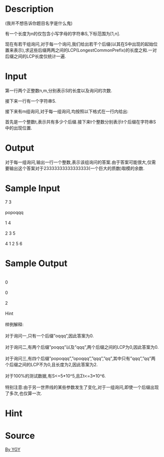 
# Description

<div class="content"><p class="MsoNormal"><span lang="EN-US">(</span><span style="font-family:宋体;
mso-ascii-font-family:&#34;Times New Roman&#34;;mso-hansi-font-family:&#34;Times New Roman&#34;">我并不想告诉你题目名字是什么鬼</span><span lang="EN-US">)</span></p>
<p class="MsoNormal"><span style="font-family:宋体;mso-ascii-font-family:&#34;Times New Roman&#34;;
mso-hansi-font-family:&#34;Times New Roman&#34;">有一个长度为</span><span lang="EN-US">n</span><span style="font-family:宋体;mso-ascii-font-family:&#34;Times New Roman&#34;;mso-hansi-font-family:
&#34;Times New Roman&#34;">的仅包含小写字母的字符串</span><span lang="EN-US">S,</span><span style="font-family:宋体;mso-ascii-font-family:&#34;Times New Roman&#34;;mso-hansi-font-family:
&#34;Times New Roman&#34;">下标范围为</span><span lang="EN-US">[1,n].</span></p>
<p class="MsoNormal"><span style="font-family:宋体;mso-ascii-font-family:&#34;Times New Roman&#34;;
mso-hansi-font-family:&#34;Times New Roman&#34;">现在有若干组询问</span><span lang="EN-US">,</span><span style="font-family:宋体;mso-ascii-font-family:&#34;Times New Roman&#34;;mso-hansi-font-family:
&#34;Times New Roman&#34;">对于每一个询问</span><span lang="EN-US">,</span><span style="font-family:宋体;mso-ascii-font-family:&#34;Times New Roman&#34;;mso-hansi-font-family:
&#34;Times New Roman&#34;">我们给出若干个后缀</span><span lang="EN-US">(</span><span style="font-family:宋体;mso-ascii-font-family:&#34;Times New Roman&#34;;mso-hansi-font-family:
&#34;Times New Roman&#34;">以其在</span><span lang="EN-US">S</span><span style="font-family:
宋体;mso-ascii-font-family:&#34;Times New Roman&#34;;mso-hansi-font-family:&#34;Times New Roman&#34;">中出现的起始位置来表示</span><span lang="EN-US">),</span><span style="font-family:宋体;mso-ascii-font-family:&#34;Times New Roman&#34;;
mso-hansi-font-family:&#34;Times New Roman&#34;">求这些后缀两两之间的</span><span lang="EN-US">LCP(LongestCommonPrefix)</span><span style="font-family:宋体;mso-ascii-font-family:&#34;Times New Roman&#34;;mso-hansi-font-family:
&#34;Times New Roman&#34;">的长度之和</span><span lang="EN-US">.</span><span style="font-family:
宋体;mso-ascii-font-family:&#34;Times New Roman&#34;;mso-hansi-font-family:&#34;Times New Roman&#34;">一对后缀之间的</span><span lang="EN-US">LCP</span><span style="font-family:宋体;mso-ascii-font-family:&#34;Times New Roman&#34;;
mso-hansi-font-family:&#34;Times New Roman&#34;">长度仅统计一遍</span><span lang="EN-US">.</span></p>
<p class="MsoNormal"></p>
<p></p></div>

# Input

<div class="content"><p class="MsoNormal"><span style="font-family: 宋体;">第一行两个正整数</span><span lang="EN-US">n,m,</span><span style="font-family: 宋体;">分别表示</span><span lang="EN-US">S</span><span style="font-family: 宋体;">的长度以及询问的次数</span><span lang="EN-US">.</span></p>
<p class="MsoNormal"><span style="font-family: 宋体;">接下来一行有一个字符串</span><span lang="EN-US">S.</span></p>
<p class="MsoNormal"><span style="font-family: 宋体;">接下来有</span><span lang="EN-US">m</span><span style="font-family: 宋体;">组询问</span><span lang="EN-US">,</span><span style="font-family: 宋体;">对于每一组询问</span><span lang="EN-US">,</span><span style="font-family: 宋体;">均按照以下格式在一行内给出</span><span lang="EN-US">:</span></p>
<p class="MsoNormal"><span style="font-family: 宋体;">首先是一个整数</span><span lang="EN-US">t,</span><span style="font-family: 宋体;">表示共有多少个后缀</span><span lang="EN-US">.</span><span style="font-family: 宋体;">接下来</span><span lang="EN-US">t</span><span style="font-family: 宋体;">个整数分别表示</span><span lang="EN-US">t</span><span style="font-family: 宋体;">个后缀在字符串</span><span lang="EN-US">S</span><span style="font-family: 宋体;">中的出现位置</span><span lang="EN-US">.</span></p>
<p class="MsoNormal"></p>
<p></p></div>

# Output

<div class="content"><div><span style="font-family: 宋体;">对于每一组询问</span><span lang="EN-US">,</span><span style="font-family: 宋体;">输出一行一个整数</span><span lang="EN-US">,</span><span style="font-family: 宋体;">表示该组询问的答案</span><span lang="EN-US">.</span><span style="font-family: 宋体;">由于答案可能很大</span><span lang="EN-US">,</span><span style="font-family: 宋体;">仅需要输出这个答案对于</span><span lang="EN-US">23333333333333333(</span><span style="font-family: 宋体;">一个巨大的质数</span><span lang="EN-US">)</span><span style="font-family: 宋体;">取模的余数</span><span lang="EN-US">.</span></div>
<div>
<p class="MsoNormal"></p>
</div>
<p></p></div>

# Sample Input

<div class="content"><span class="sampledata">7 3<br/>
<br/>
popoqqq<br/>
<br/>
1 4<br/>
<br/>
2 3 5<br/>
<br/>
4 1 2 5 6</span></div>

# Sample Output

<div class="content"><span class="sampledata"><br/>
0<br/>
<br/>
0<br/>
<br/>
2<br/>
<br/>
Hint<br/>
<br/>
样例解释:<br/>
<br/>
对于询问一,只有一个后缀”oqqq”,因此答案为0.<br/>
<br/>
对于询问二,有两个后缀”poqqq”以及”qqq”,两个后缀之间的LCP为0,因此答案为0.<br/>
<br/>
对于询问三,有四个后缀”popoqqq”,”opoqqq”,”qqq”,”qq”,其中只有”qqq”,”qq”两个后缀之间的LCP不为0,且长度为2,因此答案为2.<br/>
<br/>
对于100%的测试数据,有S&lt;=5*10^5,且Σt&lt;=3*10^6.<br/>
<br/>
特别注意:由于另一世界线的某些参数发生了变化,对于一组询问,即使一个后缀出现了多次,也仅算一次.</span></div>

# Hint

<div class="content"><p></p></div>

# Source

<div class="content"><p><a href="problemset.php?search=By YGY">By YGY</a></p></div>

